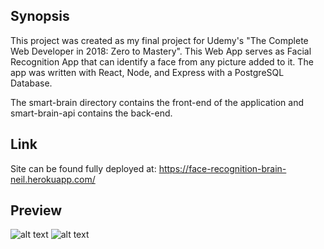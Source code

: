 ## Synopsis

This project was created as my final project for Udemy's "The Complete Web Developer in 2018: Zero to Mastery". This Web App serves as Facial Recognition App that can identify a face from any picture added to it. The app was written with React, Node, and Express with a PostgreSQL Database.

The smart-brain directory contains the front-end of the application and smart-brain-api contains the back-end. 

## Link

Site can be found fully deployed at: https://face-recognition-brain-neil.herokuapp.com/

## Preview

![alt text](https://s3.amazonaws.com/face-recognition-screenshots/face-recognition-sign-in.png)
![alt text](https://s3.amazonaws.com/face-recognition-screenshots/face-recognition-main.png)
